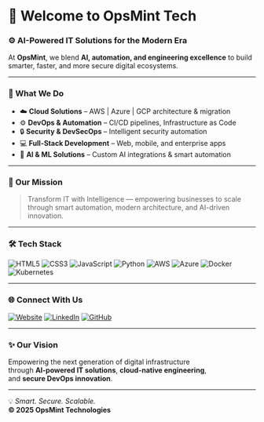 # 👋 Welcome to OpsMint Tech

### ⚙️ AI-Powered IT Solutions for the Modern Era  

At **OpsMint**, we blend **AI, automation, and engineering excellence** to build smarter, faster, and more secure digital ecosystems.

---

### 🚀 What We Do
- ☁️ **Cloud Solutions** – AWS | Azure | GCP architecture & migration  
- ⚙️ **DevOps & Automation** – CI/CD pipelines, Infrastructure as Code  
- 🔒 **Security & DevSecOps** – Intelligent security automation  
- 💻 **Full-Stack Development** – Web, mobile, and enterprise apps  
- 🤖 **AI & ML Solutions** – Custom AI integrations & smart automation  

---

### 🧠 Our Mission
> Transform IT with Intelligence — empowering businesses to scale through smart automation, modern architecture, and AI-driven innovation.  

---

### 🛠️ Tech Stack
![HTML5](https://img.shields.io/badge/HTML5-E34F26?style=for-the-badge&logo=html5&logoColor=white)
![CSS3](https://img.shields.io/badge/CSS3-1572B6?style=for-the-badge&logo=css3&logoColor=white)
![JavaScript](https://img.shields.io/badge/JavaScript-F7DF1E?style=for-the-badge&logo=javascript&logoColor=black)
![Python](https://img.shields.io/badge/Python-3776AB?style=for-the-badge&logo=python&logoColor=white)
![AWS](https://img.shields.io/badge/AWS-232F3E?style=for-the-badge&logo=amazonaws&logoColor=white)
![Azure](https://img.shields.io/badge/Azure-0078D4?style=for-the-badge&logo=microsoftazure&logoColor=white)
![Docker](https://img.shields.io/badge/Docker-2496ED?style=for-the-badge&logo=docker&logoColor=white)
![Kubernetes](https://img.shields.io/badge/Kubernetes-326CE5?style=for-the-badge&logo=kubernetes&logoColor=white)

---

### 🌐 Connect With Us
[![Website](https://img.shields.io/badge/Website-opsmint.com-blue?style=flat&logo=google-chrome)](https://opsmint.com)
[![LinkedIn](https://img.shields.io/badge/LinkedIn-OpsMint-blue?style=flat&logo=linkedin)](https://linkedin.com/company/opsmint)
[![GitHub](https://img.shields.io/badge/GitHub-OpsMint__Tech-black?style=flat&logo=github)](https://github.com/OpsMint-tech)

---

### ✨ Our Vision
Empowering the next generation of digital infrastructure  
through **AI-powered IT solutions**, **cloud-native engineering**,  
and **secure DevOps innovation**.

---

💡 *Smart. Secure. Scalable.*  
**© 2025 OpsMint Technologies**
